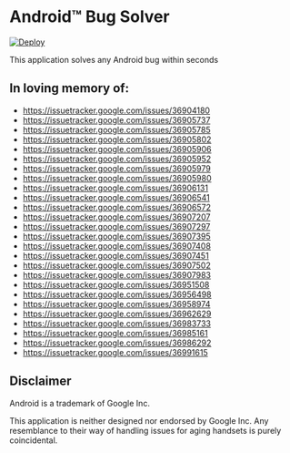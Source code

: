 # Android&trade; Bug Solver

[![Deploy](https://www.herokucdn.com/deploy/button.svg)](https://heroku.com/deploy)

This application solves any Android bug within seconds


## In loving memory of:

* https://issuetracker.google.com/issues/36904180
* https://issuetracker.google.com/issues/36905737
* https://issuetracker.google.com/issues/36905785
* https://issuetracker.google.com/issues/36905802
* https://issuetracker.google.com/issues/36905906
* https://issuetracker.google.com/issues/36905952
* https://issuetracker.google.com/issues/36905979
* https://issuetracker.google.com/issues/36905980
* https://issuetracker.google.com/issues/36906131
* https://issuetracker.google.com/issues/36906541
* https://issuetracker.google.com/issues/36906572
* https://issuetracker.google.com/issues/36907207
* https://issuetracker.google.com/issues/36907297
* https://issuetracker.google.com/issues/36907395
* https://issuetracker.google.com/issues/36907408
* https://issuetracker.google.com/issues/36907451
* https://issuetracker.google.com/issues/36907502
* https://issuetracker.google.com/issues/36907983
* https://issuetracker.google.com/issues/36951508
* https://issuetracker.google.com/issues/36956498
* https://issuetracker.google.com/issues/36958974
* https://issuetracker.google.com/issues/36962629
* https://issuetracker.google.com/issues/36983733
* https://issuetracker.google.com/issues/36985161
* https://issuetracker.google.com/issues/36986292
* https://issuetracker.google.com/issues/36991615


## Disclaimer

Android is a trademark of Google Inc.

This application is neither designed nor endorsed by Google Inc. Any
resemblance to their way of handling issues for aging handsets is purely
coincidental.
